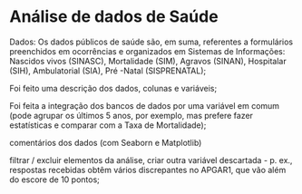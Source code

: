 # Análise de dados de Saúde
Dados:
Os dados públicos de saúde são, em suma, referentes a formulários preenchidos em ocorrências e organizados em Sistemas de Informações: Nascidos vivos (SINASC), Mortalidade (SIM), Agravos (SINAN), Hospitalar (SIH), Ambulatorial (SIA), Pré -Natal (SISPRENATAL);

Foi feito uma descrição dos dados, colunas e variáveis;

 Foi feita a integração dos bancos de dados por uma variável em comum (pode agrupar os últimos 5 anos, por exemplo, mas prefere fazer estatísticas e comparar com a Taxa de Mortalidade);

comentários dos dados (com Seaborn e Matplotlib)

 filtrar / excluir elementos da análise, criar outra variável descartada - p. ex., respostas recebidas obtêm vários discrepantes no APGAR1, que vão além do escore de 10 pontos;
